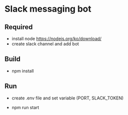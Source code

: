 # Slack messaging bot

## Required

- install node <https://nodejs.org/ko/download/>  
- create slack channel and add bot

## Build

- npm install

## Run

- create .env file and set variable (PORT, SLACK_TOKEN)  

- npm run start
